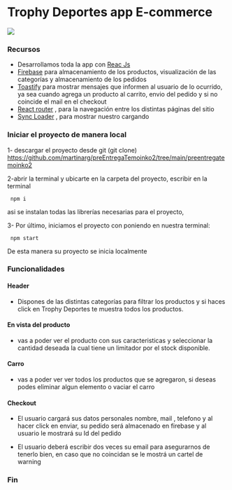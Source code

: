 # Trophy Deportes app E-commerce
![](https://trophy.com.ar/imagenes/footer/logonuevochico.png)

### Recursos
- Desarrollamos toda la app con [ Reac Js ](https://es.reactjs.org/)
- [Firebase](https://firebase.google.com/) para almacenamiento de los productos, visualización de las categorías y almacenamiento de los pedidos
- [Toastify](https://fkhadra.github.io/react-toastify/introduction) para mostrar mensajes que informen al usuario de lo ocurrido, ya sea cuando agrega un producto al carrito, envio del pedido y si no coincide el mail en el checkout
-  [React router](domhttps://reactrouter.com/en/main) , para la navegación entre los distintas páginas del sitio
-  [Sync Loader](https://www.npmjs.com/package/sync-loader) , para mostrar nuestro cargando

### Iniciar el proyecto de manera local

1- descargar el proyecto desde git (git clone) https://github.com/martinarg/preEntregaTemoinko2/tree/main/preentregatemoinko2

2-abrir la terminal y ubicarte en la carpeta del proyecto, escribir en la terminal 

` npm i`

asi se instalan todas las librerías necesarias para el proyecto,

3- Por último, iniciamos el proyecto con poniendo en nuestra terminal:

` npm start`

De esta manera su proyecto se inicia localmente

### Funcionalidades

#### Header
- Dispones de las distintas categorías para filtrar los productos y si haces click en Trophy Deportes te muestra todos los productos.

#### En vista del producto
- vas a poder ver el producto con sus caracteristicas y seleccionar la cantidad deseada la cual tiene un limitador por el stock disponible.

#### Carro
- vas a poder ver ver todos los productos que se agregaron, si deseas podes eliminar algun elemento o vaciar el carro

#### Checkout
- El usuario cargará sus datos personales nombre, mail , telefono y al hacer click en enviar, su pedido será almacenado en firebase y al usuario le mostrará su Id del pedido

- El usuario deberá escribir dos veces su email para asegurarnos de tenerlo bien, en caso que no coincidan se le mostrá un cartel de warning


### Fin 
